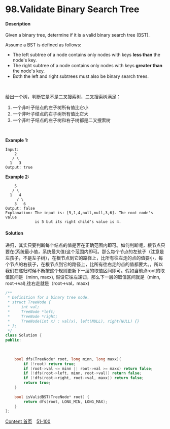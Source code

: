 # 98.Validate Binary Search Tree

#### Description

Given a binary tree, determine if it is a valid binary search tree (BST).

Assume a BST is defined as follows:

- The left subtree of a node contains only nodes with keys **less than** the node's key.
- The right subtree of a node contains only nodes with keys **greater than** the node's key.
- Both the left and right subtrees must also be binary search trees.

<br>

给出一个树，判断它是不是二叉搜索树，二叉搜索树满足：

1. 一个非叶子结点的左子树所有值比它小
2. 一个非叶子结点的右子树所有值比它大
3. 一个非叶子结点的左子树和右子树都是二叉搜索树

<br>

**Example 1:**

```
Input:
    2
   / \
  1   3
Output: true
```

**Example 2:**

```
    5
   / \
  1   4
     / \
    3   6
Output: false
Explanation: The input is: [5,1,4,null,null,3,6]. The root node's value
             is 5 but its right child's value is 4.
```



#### Solution

递归，其实只要判断每个结点的值是否在正确范围内即可。如何判断呢，根节点只要在(系统最小值，系统最大值)这个范围内即可。那么每个节点的左孩子（注意是左孩子，不是左子树），在根节点到它的路径上，比所有往左走的点的值要小，每个节点的右孩子，在根节点到它的路径上，比所有往右走的点的值都要大。，所以我们在递归时候不断按这个规则更新下一层的取值区间即可。假如当前点root的取值区间是（minn, maxx), 假设它往左递归，那么下一层的取值区间就是（minn, root->val),往右走就是（root->val，maxx)


```c++
/**
 * Definition for a binary tree node.
 * struct TreeNode {
 *     int val;
 *     TreeNode *left;
 *     TreeNode *right;
 *     TreeNode(int x) : val(x), left(NULL), right(NULL) {}
 * };
 */
class Solution {
public:
    
    
    
    bool dfs(TreeNode* root, long minn, long maxx){
        if (!root) return true;
        if (root->val <= minn || root->val >= maxx) return false;
        if (!dfs(root->left, minn, root->val)) return false;
        if (!dfs(root->right, root->val, maxx)) return false;
        return true;
    }
    
    bool isValidBST(TreeNode* root) {
        return dfs(root, LONG_MIN, LONG_MAX);
    }
};
```



[Content   首页](../README.md)&emsp;[51-100](../51-100.md)

